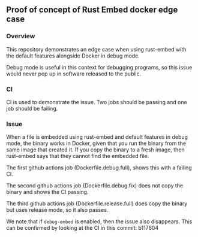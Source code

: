 ## Proof of concept of Rust Embed docker edge case

### Overview

This repository demonstrates an edge case when using rust-embed with the default features alongside Docker in debug mode.

Debug mode is useful in this context for debugging programs, so this issue would never pop up in software released to the public.

### CI

CI is used to demonstrate the issue. Two jobs should be passing and one job should be failing.

### Issue

When a file is embedded using rust-embed and default features in debug mode, the binary works in Docker, given that you run the binary from the same image that created it. If you copy the binary to a fresh image, then rust-embed says that they cannot find the embedded file.

The first github actions job (Dockerfile.debug.full), shows this with a failing CI.

The second github actions job (Dockerfile.debug.fix) does not copy the binary and shows the CI passing.

The third github actions job (Dockerfile.release.full) does copy the binary but uses release mode, so it also passes.

We note that if `debug-embed` is enabled, then the issue also disappears. This can be confirmed by looking at the CI in this commit: b117604
